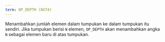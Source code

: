 ```yaml
---
term: OP_DEPTH (0X74)
---
```


Menambahkan jumlah elemen dalam tumpukan ke dalam tumpukan itu sendiri. Jika tumpukan berisi `N` elemen, `OP_DEPTH` akan menambahkan angka `N` sebagai elemen baru di atas tumpukan.